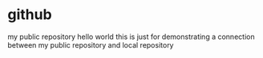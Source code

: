 # github
my public repository
hello world
this is just for demonstrating a connection between my public repository and local repository
